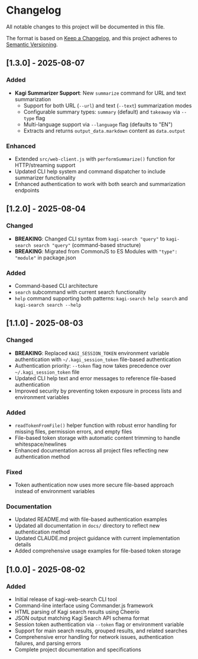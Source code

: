 # Changelog

All notable changes to this project will be documented in this file.

The format is based on [Keep a Changelog](https://keepachangelog.com/en/1.0.0/),
and this project adheres to [Semantic Versioning](https://semver.org/spec/v2.0.0.html).

## [1.3.0] - 2025-08-07

### Added
- **Kagi Summarizer Support**: New `summarize` command for URL and text summarization
    - Support for both URL (`--url`) and text (`--text`) summarization modes
    - Configurable summary types: `summary` (default) and `takeaway` via `--type` flag
    - Multi-language support via `--language` flag (defaults to "EN")
    - Extracts and returns `output_data.markdown` content as `data.output`

### Enhanced
- Extended `src/web-client.js` with `performSummarize()` function for HTTP/streaming support
- Updated CLI help system and command dispatcher to include summarizer functionality
- Enhanced authentication to work with both search and summarization endpoints

## [1.2.0] - 2025-08-04

### Changed
- **BREAKING**: Changed CLI syntax from `kagi-search "query"` to `kagi-search search "query"` (command-based structure)
- **BREAKING**: Migrated from CommonJS to ES Modules with `"type": "module"` in package.json

### Added
- Command-based CLI architecture
- `search` subcommand with current search functionality
- `help` command supporting both patterns: `kagi-search help search` and `kagi-search search --help`


## [1.1.0] - 2025-08-03

### Changed
- **BREAKING**: Replaced `KAGI_SESSION_TOKEN` environment variable authentication with `~/.kagi_session_token` file-based authentication
- Authentication priority: `--token` flag now takes precedence over `~/.kagi_session_token` file
- Updated CLI help text and error messages to reference file-based authentication
- Improved security by preventing token exposure in process lists and environment variables

### Added
- `readTokenFromFile()` helper function with robust error handling for missing files, permission errors, and empty files
- File-based token storage with automatic content trimming to handle whitespace/newlines
- Enhanced documentation across all project files reflecting new authentication method

### Fixed
- Token authentication now uses more secure file-based approach instead of environment variables

### Documentation
- Updated README.md with file-based authentication examples
- Updated all documentation in `docs/` directory to reflect new authentication method
- Updated CLAUDE.md project guidance with current implementation details
- Added comprehensive usage examples for file-based token storage

## [1.0.0] - 2025-08-02

### Added
- Initial release of kagi-web-search CLI tool
- Command-line interface using Commander.js framework
- HTML parsing of Kagi search results using Cheerio
- JSON output matching Kagi Search API schema format
- Session token authentication via `--token` flag or environment variable
- Support for main search results, grouped results, and related searches
- Comprehensive error handling for network issues, authentication failures, and parsing errors
- Complete project documentation and specifications
